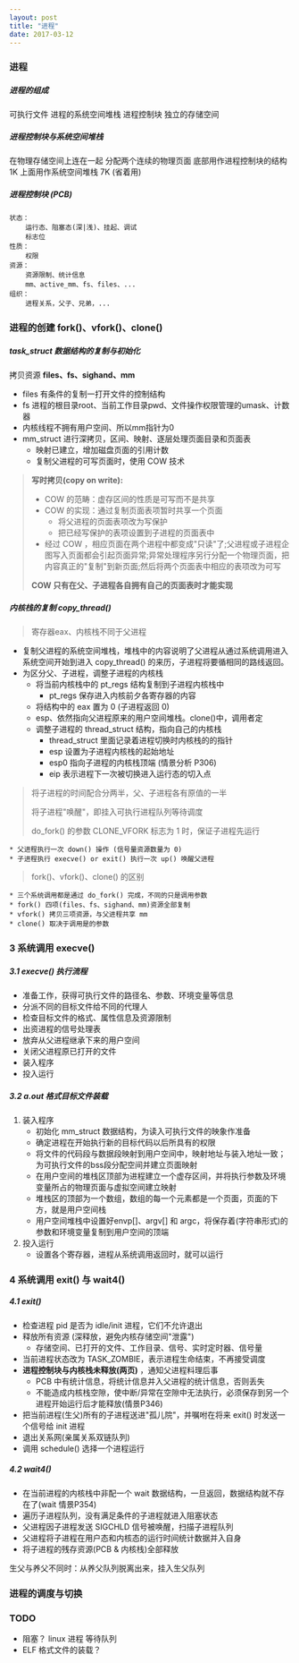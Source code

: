 ```yaml
---
layout: post
title: "进程"
date: 2017-03-12
---
```


### 进程

##### 进程的组成
可执行文件
进程的系统空间堆栈
进程控制块
独立的存储空间

##### 进程控制块与系统空间堆栈
在物理存储空间上连在一起
分配两个连续的物理页面
底部用作进程控制块的结构 1K
上面用作系统空间堆栈 7K (省着用)

##### 进程控制块 (PCB) 
	状态：
		运行态、阻塞态(深|浅)、挂起、调试
		标志位
	性质：
		权限
	资源：
		资源限制、统计信息
		mm、active_mm、fs、files、...
	组织：
		进程关系，父子、兄弟，...

### 进程的创建 fork()、vfork()、clone()

##### task_struct 数据结构的复制与初始化

拷贝资源 **files、fs、sighand、mm**

* files 有条件的复制一打开文件的控制结构
* fs 进程的根目录root、当前工作目录pwd、文件操作权限管理的umask、计数器
* 内核线程不拥有用户空间、所以mm指针为0
* mm_struct 进行深拷贝，区间、映射、逐层处理页面目录和页面表
	* 映射已建立，增加磁盘页面的引用计数
	* 复制父进程的可写页面时，使用 COW 技术
 
> **写时拷贝(copy on write):** 
>
>* COW 的范畴：虚存区间的性质是可写而不是共享
>* COW 的实现：通过复制页面表项暂时共享一个页面
>	 * 将父进程的页面表项改为写保护
>	 * 把已经写保护的表项设置到子进程的页面表中
>* 经过 COW ，相应页面在两个进程中都变成"只读"了;父进程或子进程企图写入页面都会引起页面异常;异常处理程序另行分配一个物理页面，把内容真正的"复制"到新页面;然后将两个页面表中相应的表项改为可写
>
> **COW 只有在父、子进程各自拥有自己的页面表时才能实现** 

##### 内核栈的复制 copy_thread() 
>寄存器eax、内核栈不同于父进程

* 复制父进程的系统空间堆栈，堆栈中的内容说明了父进程从通过系统调用进入系统空间开始到进入 copy_thread() 的来历，子进程将要循相同的路线返回。
* 为区分父、子进程，调整子进程的内核栈
	* 将当前内核栈中的 pt_regs 结构复制到子进程内核栈中
		* pt_regs 保存进入内核前夕各寄存器的内容
	* 将结构中的 eax 置为 0 (子进程返回 0)
	* esp、依然指向父进程原来的用户空间堆栈。clone()中，调用者定
	* 调整子进程的 thread_struct 结构，指向自己的内核栈
		* thread_struct 里面记录着进程切换时内核栈的的指针
		* esp 设置为子进程内核栈的起始地址
		* esp0 指向子进程的内核栈顶端 (情景分析 P306)
		* eip 表示进程下一次被切换进入运行态的切入点

>将子进程的时间配合分两半，父、子进程各有原值的一半
>
>将子进程"唤醒"，即挂入可执行进程队列等待调度
>
>do_fork() 的参数 CLONE_VFORK 标志为 1 时，保证子进程先运行
>
	* 父进程执行一次 down() 操作 (信号量资源数量为 0)
	* 子进程执行 execve() or exit() 执行一次 up() 唤醒父进程

> fork()、vfork()、clone() 的区别
> 
	* 三个系统调用都是通过 do_fork() 完成，不同的只是调用参数
	* fork() 四项(files、fs、sighand、mm)资源全部复制
	* vfork() 拷贝三项资源，与父进程共享 mm	
	* clone() 取决于调用是的参数

### 3 系统调用 execve()

##### 3.1 execve() 执行流程
* 准备工作，获得可执行文件的路径名、参数、环境变量等信息
* 分派不同的目标文件给不同的代理人
* 检查目标文件的格式、属性信息及资源限制
* 出资进程的信号处理表
* 放弃从父进程继承下来的用户空间
* 关闭父进程原已打开的文件
* 装入程序
* 投入运行

##### 3.2 a.out 格式目标文件装载
1. 装入程序
	* 初始化 mm_struct 数据结构，为读入可执行文件的映象作准备
	* 确定进程在开始执行新的目标代码以后所具有的权限
	* 将文件的代码段与数据段映射到用户空间中，映射地址与装入地址一致； 为可执行文件的bss段分配空间并建立页面映射
	* 在用户空间的堆栈区顶部为进程建立一个虚存区间，并将执行参数及环境变量所占的物理页面与虚拟空间建立映射
	* 堆栈区的顶部为一个数组，数组的每一个元素都是一个页面，页面的下方，就是用户空间栈
	* 用户空间堆栈中设置好envp[]、argv[] 和 argc，将保存着(字符串形式)的参数和环境变量复制到用户空间的顶端
2. 投入运行
	* 设置各个寄存器，进程从系统调用返回时，就可以运行

### 4 系统调用 exit() 与 wait4()

##### 4.1 exit()
* 检查进程 pid 是否为 idle/init 进程，它们不允许退出
* 释放所有资源 (深释放，避免内核存储空间"泄露")
	* 存储空间、已打开的文件、工作目录、信号、实时定时器、信号量
* 当前进程状态改为 TASK_ZOMBIE，表示进程生命结束，不再接受调度
*  **进程控制块与内核栈未释放(两页)** ，通知父进程料理后事
	* PCB 中有统计信息，将统计信息并入父进程的统计信息，否则丢失
	* 不能造成内核栈空隙，使中断/异常在空隙中无法执行，必须保存到另一个进程开始运行后才能释放(情景P346)
* 把当前进程(生父)所有的子进程送进"孤儿院"，并嘱咐在将来 exit() 时发送一个信号给 init 进程
* 退出关系网(亲属关系双链队列)
* 调用 schedule() 选择一个进程运行

##### 4.2 wait4()
* 在当前进程的内核栈中非配一个 wait 数据结构，一旦返回，数据结构就不存在了(wait 情景P354)
* 遍历子进程队列，没有满足条件的子进程就进入阻塞状态
* 父进程因子进程发送 SIGCHLD 信号被唤醒，扫描子进程队列
* 父进程将子进程在用户态和内核态的运行时间统计数据并入自身
* 将子进程的残存资源(PCB & 内核栈)全部释放

生父与养父不同时：从养父队列脱离出来，挂入生父队列

### 进程的调度与切换


### TODO
* 阻塞？ linux 进程 等待队列
* ELF 格式文件的装载？

